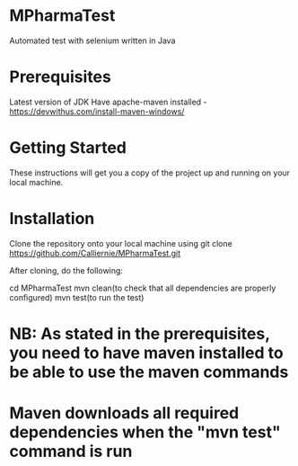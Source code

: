 # MPharmaTest
Automated test with selenium written in Java

# Prerequisites
Latest version of JDK
Have apache-maven installed - https://devwithus.com/install-maven-windows/
 
# Getting Started
These instructions will get you a copy of the project up and running on your local machine.

# Installation
Clone the repository onto your local machine using git clone https://github.com/Calliernie/MPharmaTest.git

After cloning, do the following:

cd MPharmaTest
mvn clean(to check that all dependencies are properly configured)
mvn test(to run the test)
  
# NB: As stated in the prerequisites, you need to have maven installed to be able to use the maven commands
# Maven downloads all required dependencies when the "mvn test" command is run
 
